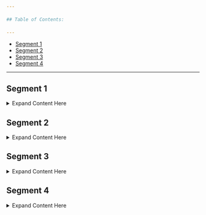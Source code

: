 ```yaml
---

## Table of Contents:

---
```

- [Segment 1](#Segment-1)
- [Segment 2](#Segment-2)
- [Segment 3](#Segment-3)
- [Segment 4](#Segment-4)

---


## Segment 1
<details>
<summary>Expand Content Here</summary>
https://public.tableau.com/app/profile/tommy.williams/viz/flight_delay_project/FeaturesvsAirlineDelays?publish=yes


### Presentation:
	• Selected topic: 
    The targeted goal of this analysis is to predict departure delays based on various features. This will provide insights on how likely your next flight would be delayed based on if certain conditions are being met, such as the weather or the time of your travel to name a few.

	• Reason why they selected their topic
    Just in the last few months, natural disasters never seem to leave the front pages: historic fires throughout the western US, 500 year floads in Germany and the northeast US, back-to-back category 4 hurricanes in the southern states.  It is no longer a question of avoiding the effects of climate change, rather learning  how to adapt to it.  With this in mind, we wish to study the impact of weather on flight delays when compared to other potential factors (airline congestion, aircraft age/mechanical issues, etc.) to better understand what potential economic and logistic downstream effects to anticipate as weather conditions worsen.  While climate change is not the same as weather, a finding of strong correlation between weather and flight delays may establish a metric that could be useful to future researchers.

	• Description of their source data
    This is a classification dataset with detailed airline, weather, airport and employment information.  24 raw data files are included for dataset customization, including adding cancellation, specific delay reasons, and/or arrival delays in order to create a multiclass problem. Note: Raw files for weather include only the top 90% of airports for passenger traffic, as all weather data was downloaded manually.

    Monthly data is included for 2019 and the first three months of 2020, with 2019 months comprising the train/test sets and 2020 months offering "new unseen" data. Small train/test is available to develop your model on ~500k rows before throwing computing power at the large, multi-million row train/test set.

    train-test-small: Jan 2019 ~500k rows
    train-test: Entire 2019 ~6.5million rows
    new-data: Jan - Mar 2020 (Consider dropping Mar 2020, as Covid-19 likely created irregularity with flight statistics) ~1.4million rows
    new-data-small: Jan 2020 ~500k rows


	• Questions they hope to answer with the data
    Use data to predict future flight delays.

### GitHub
	• Description of communication protocols
    Each team member had created a GitHub branch to push his or her work and the repo owner will merge them to the main branch at the end.  We are making use of Slack to communicate as well as zoom.
	• Descriptions / explanations required in project deliverables should be in readme
    Readme.md has been created with project details and will grow with the project until final project presentation.

### Project Workflow
    • Raw data files stored in Google Drive folder
    • Postgres db will connect data files according to data model using SQL and output flat csv to be used to create Pandas dataframes to train machine learning modules 
    • Google Collab Notebooks will store machine learning code


### Machine Learning Model:
	• Takes in data in from provisional database
	• Outputs label(s) for input data

### Database
	## Database
* What db technology will be used?
* AWS will be used to store and host the data for this project. A number of raw files will be added to the database in AWS and will be transformed using SQL language into several different tables to use for testing with the machine learning model.

#### Features to be used will include:
* Month
* Age of Departing Aircraft
* Departure Block(time of day)
* Carrier Name
* Max Temp
* Wind Speed
* Snowfall
* Precipitation
* Departing Airport
* Airport Flights
<br/>
<br/>
<br/>

#### ERD (entity relationship diagram)
* A comprehensive ERD diagram has been posted and will be used as the layout for our database setup.
![QuickDBD-Free Diagram (1)](https://user-images.githubusercontent.com/82389466/132112291-7938e9e0-7663-4fbd-a594-81c683f0b328.png)
</details>

## Segment 2
<details>
<summary>Expand Content Here</summary>
---

### Presentation
__Content__.

The Readme as well as the "Deliverable 1" section of the current document includes the following:
- Selected topic 
- Reason why they selected their topic 
- Description of their source of data 
- Questions they hope to answer with the data 
- Description of the data exploration phase of the project 
- Description of the analysis phase of the project

Slides Presentations are drafted in Google Slides (see link below)

### GitHub
The main branch includes: 
- All code necessary to perform exploratory analysis 
- Some code necessary to complete the machine learning portion of the project 

README.md README.md includes: 
- Description of the communication protocols 
- Outline of the project (this may include images, but should be easy to follow and digest)

_As per our in-class instruction, Git Hub commits are commensurate with our communication needs.  In addition to our Git Hub commits, we have worked directly in the Main branch on occassion as well as through Slack and Zoom as needed._ 


## Machine Learning Models 

### Random Forest Model 

#### 1. Explanation of model choice, including limitations and benefits:

- Goal: The targeted goal of this analysis is to create a machine learning algorithm that classifies whether a flight will be delayed or not, and then ranks the importance of several features by how greatly they impact the prediction model.
- Explanation: Random Forest Machine learning models sample a data set and build smaller and simpler decision trees, with each small tree being built from a random selection of the features specified. A combination of all these small trees, or weak learners, is combined to create a strong learner which has more robust decision making.
- Benefits: Random Forest models are good for data sets which may be prone to overfitting. This type of model can handle larger data sets without adversely impacting processing time and mitigates from inaccuracies due to outliers. 
- Limitations: The model may become too large and thus too slow for real-time uses such as loan predictions. It can also be un-intuitive as to how features are impacting the predictions of the model.  


#### 2. Description of preliminary feature engineering and preliminary feature selection, including their decision-making process:

Initially, the decision was made to only include the following 1 target and 10 features:

```   
Target:

Delay (over 15 minutes)

Features:

Month
Age of Departing Aircraft
Departure Block (time of day)
Carrier Name
Max Temp
Wind Speed
Snowfall
Precipitation
Departing Airport
Airport Flights

```
The previous 10 factors were chosen arbitrarily from the complete feature set as the group reached a consensus on what would most likely affect flight timeliness. During machine learning model testing this approach to features changed. The machine learning models were initially fed all features available in our data, a feature analysis was then conducted in order to rank feature importance and correlation. 

``` 
# Calculate feature importance in the Random Forest model.
importances = rf_model.feature_importances_
importances

# Sort the features by their importance.
sorted(zip(rf_model.feature_importances_, X.columns), reverse=True)

# Correlation Matrix & Extra Feature Selection
corr_matrix = encoded_df.corr()

corr_matrix.style.background_gradient(cmap='coolwarm')

target = 'DEP_DEL15'
threshold = 0.015
correlation_scores = corr_matrix[(corr_matrix[target] > threshold) | (corr_matrix[target] < -threshold)][target]

correlation_scores.sort_values(ascending=False)

``` 
![image](https://user-images.githubusercontent.com/67031885/133938753-cc783573-30a7-496f-b01c-8ee1c383e6a1.png)

![image](https://user-images.githubusercontent.com/67031885/133938769-06f699fe-8428-4d9b-9bd3-781f2d637f3d.png)

Future Plans: During our stage 3 refinement of the machine learning model we will utilize the information obtained in order to cull less impactful features and attempt to address overfitting.

#### 3. Description of preliminary data preprocessing

- Our machine learning code is being hosted in Google Collab and our database is being hosted in AWS.

- We connected to the database by installing a local version of Postgress in Google Collab and executed SQL commands using Postgress to retrieve the table data.

![image](https://user-images.githubusercontent.com/67031885/133938432-636577f4-0122-4c28-ac60-51e8ece8bd92.png)


- The data was then encoded and scaled using a standard scaler. 

![image](https://user-images.githubusercontent.com/67031885/133938576-51fb0d80-2c69-489b-aa79-1c6518841559.png)

![image](https://user-images.githubusercontent.com/67031885/133938593-b2a8761e-48ef-437f-9e7f-d55e6985500e.png)

#### 4.	Description of how data was split into training and testing sets

- For the Random Forest Model the following code was utilized to split into training and testing sets. 

``` 

# Define the features set.
X = encoded_df.copy()
X = X.drop("DEP_DEL15", axis=1)
X.head()

# Define the target set.
y = encoded_df["DEP_DEL15"].ravel()
y[:5]

# Splitting into Train and Test sets.
X_train, X_test, y_train, y_test = train_test_split(X, y, random_state=78)

``` 

### Logistic Regression Model 

#### 1. Explanation of model choice, including limitations and benefits:
- Goal: The targeted goal of this analysis is to create a machine learning algorithm that classifies whether a flight will be delayed or not, and then ranks the importance of several features by how greatly they impact the prediction model.
- Explanation: Logistic regression predicts binary outcomes, meaning that there are only two possible outcomes. In other words, a logistic regression model analyzes the available data, and when presented with a new sample, mathematically determines its probability of belonging to a class.
- Benefits: Logistic Regression is one of the simplest machine learning algorithms and is easy to implement yet provides great training efficiency in some cases. Also due to these reasons, training a model with this algorithm doesn't require high computation power.
- Limitations: Logistic Regression is a statistical analysis model that attempts to predict precise probabilistic outcomes based on independent features. On high dimensional datasets, this may lead to the model being over-fit on the training set, which means overstating the accuracy of predictions on the training set and thus the model may not be able to predict accurate results on the test set.

#### 2. Description of preliminary feature engineering and preliminary feature selection, including their decision-making process:

Initially, the decision was made to only include the following 1 target and 10 features:

```   
Target:

Delay (over 15 minutes)

Features:

Month
Age of Departing Aircraft
Departure Block (time of day)
Carrier Name
Max Temp
Wind Speed
Snowfall
Precipitation
Departing Airport
Airport Flights

```
The previous 10 factors were chosen arbitrarily from the complete feature set as the group reached a consensus on what would most likely affect flight timeliness. During machine learning model testing this approach to features changed. The machine learning models were initially fed all features available in our data, a feature analysis was then conducted in order to rank feature importance and correlation. 

![random_forest_feature_rank](https://github.com/tmmytwllms/final_project/blob/main/Images/random_forest_feature_rank.png)

![random_forest_acc_scores](https://github.com/tmmytwllms/final_project/blob/main/Images/random_forest_acc_scores.png)

After running the random forest feature rank, editting the DataFrame to include the top 8 features, and rerunning the data on the trained model, the classification report still shows an overfitting issue. 

**Correlation Matrix**

![correlation_matrix](https://github.com/tmmytwllms/final_project/blob/main/Images/correlation_matrix.png)

Future Plans: During our stage 3 refinement of the machine learning model we will utilize the information obtained in order to cull less impactful features and attempt to address overfitting and attempt to perform a **cross validation** test method on the data.

#### 3. Description of preliminary data preprocessing
Same method and steps as other models.

#### 4.	Description of how data was split into training and testing sets
Same method and steps as other models.

### SUPPORT VECTOR MACHINE (SVM)

#### 1. Explanation of model choice, including limitations and benefits:

- Goal: The targeted goal of this analysis is to create a machine learning algorithm that classifies whether a flight will be delayed or not, and then ranks the importance of several features by how greatly they impact the prediction model.
- Explanation: A Support Vector Machine model is similar to a logistic regression model in that is also a binary classifier, it splits the sample in to two categories; in our data set the two categories being Delayed or Not Delayed. 
- Benefits: While SVM seeks to split our dataset into two categories, it does not do so as rigorously as a linear regression model. SMV allows for "soft" margins and has logic implemented which accounts for outliers and may make exceptions for them. This means some data points past the "cut off" line/point may still be sorted into the opposite classification.
- Limitations: The training/fitting time for large data sets is a large barrier, even with scaled data the processing time for large data sets can be lengthy and resource intensive.  

#### 2. Description of preliminary feature engineering and preliminary feature selection, including their decision-making process:

Initially, the decision was made to only include the following 1 target and 10 features:

```   
Target:

Delay (over 15 minutes)

Features:

Month
Age of Departing Aircraft
Departure Block (time of day)
Carrier Name
Max Temp
Wind Speed
Snowfall
Precipitation
Departing Airport
Airport Flights

```
The previous 10 factors were chosen arbitrarily from the complete feature set as the group reached a consensus on what would most likely affect flight timeliness. During machine learning model testing this approach to features changed. The machine learning models were initially fed all features available in our data, a feature analysis was then conducted in order to rank feature importance and correlation. 

``` 
# Sort the features by their importance.
sorted(zip(rf_model.feature_importances_, X.columns), reverse=True)

# Correlation Matrix & Extra Feature Selection
corr_matrix = encoded_df.corr()

corr_matrix.style.background_gradient(cmap='coolwarm')

target = 'DEP_DEL15'
threshold = 0.015
correlation_scores = corr_matrix[(corr_matrix[target] > threshold) | (corr_matrix[target] < -threshold)][target]

correlation_scores.sort_values(ascending=False)

``` 
![image](https://user-images.githubusercontent.com/67031885/133938753-cc783573-30a7-496f-b01c-8ee1c383e6a1.png)

![image](https://user-images.githubusercontent.com/67031885/133938769-06f699fe-8428-4d9b-9bd3-781f2d637f3d.png)


#### 3. Description of preliminary data preprocessing

- Our machine learning code is being hosted in Google Collab and our database is being hosted in AWS.

- We connected to a hosted AWS database using python code in our Collab notebooks and executed SQL commands using a local Postgress to retrieve the table data.

![image](https://user-images.githubusercontent.com/67031885/133938432-636577f4-0122-4c28-ac60-51e8ece8bd92.png)


- The data was then encoded and scaled using a standard scaler. 

![image](https://user-images.githubusercontent.com/67031885/133938576-51fb0d80-2c69-489b-aa79-1c6518841559.png)

![image](https://user-images.githubusercontent.com/67031885/133938593-b2a8761e-48ef-437f-9e7f-d55e6985500e.png)

#### 4.	Description of how data was split into training and testing sets

- For the SVM model the following code was utilized to split into training and testing sets. 

``` 

# Segmenting the features from the target
y = encoded_df["DEP_DEL15"]
X = encoded_df.drop(columns='DEP_DEL15', axis=1).values

# Utilizing train_test_split function to create training and testing subsets
X_train, X_test, y_train, y_test = train_test_split(X, 
                                                    y, 
                                                    random_state=1, 
                                                    stratify=y)
X_train.shape

```

### Important Note: 
- Unfortunately during testing this model had to be dropped and will not be utilizied further in this project. The model was unable to "fit" the dataset, and attempts to scale the data, both in Google Collabs and locally proved uncessful. 


### Database
Team members present a fully integrated database.
- Raw data tables and aggregated data tables have been imported into the database using pgAdmin from the Kaggle dataset.
- Data is stored using pgAdmin and hosted via AWS. Several notebooks and scripts have also connected to the database in order to perform data cleansing, data transformation, and read/write operations. 
- The database contains multiple tables, including a training and testing set for use with the machine learning models. We are using PostgreSQL.
- The data that is being used for this project is divided in such a way that no additional tables needed to be built via a series of joins.
- We connect to our database using a direct connection using a Google Colab notebook.
- ERD has been provided for the raw data tables.

### Data Munging
- The original dataset representing over 6 million records proved too large to easily submit to machine learning models; therefore, we deployed an R script to sample the data size down to 1/10 of its original size.
- Further data exploration revealed errors in the orginal dataset that compromised the integrity and possible findings of the machine learning models.  The month of August was accidentally saved as September. (see screen capture below)
![image](https://github.com/tmmytwllms/final_project/blob/main/Images/discover_dups2.jpg)

This resulted in the absence of September as well as the doubling of the month of August. (see SQL query below)
![image](https://github.com/tmmytwllms/final_project/blob/main/Images/discover_dups1.jpg)

We were able to remove the duplications from a pandas notebook, 
![dedup1](https://github.com/tmmytwllms/final_project/blob/main/Images/dedup1.jpg)

re-sample the universe
![dedup2](https://github.com/tmmytwllms/final_project/blob/main/Images/dedup2.jpg)

chart the new distribution of the resampled dataset and export the dataframe as a csv and upload to the database:
![dedup3](https://github.com/tmmytwllms/final_project/blob/main/Images/dedup3.jpg)

### Dashboard
A blueprint for the dashboard is created and includes all of the following:
- Storyboard on Google Slide(s):
https://docs.google.com/presentation/d/18d2kpjwzPQlTeO8HySODeFJqht5v4XSi9c_GcyEFgKY/edit?usp=sharing

- We will be using a Tableau Public dashboard to present our story as well as provide opportunities to select filters and generate dynamic charts.

- Interactive elements include Average Monthly Flights, Flight delays by weekday and departure block, delays by flight distance, concurrent flights, and airports.
	
</details>
	
## Segment 3
<details>

<summary>Expand Content Here</summary>

### __Presentation__ 

<details>
	
<summary>Topic</summary>
	
The targeted goal of this analysis is to identify the features most associated with on-time departures. This will provide insights on how likely your next flight would be delayed based on if certain conditions are being met, such as the weather or the time of your travel to name a few. 
</details>

<details>
	
<summary>Rationale</summary>
	
According to Airlines for America (A4A)in 2019, "the average cost of aircraft block (taxi plus airborne) time for U.S. passenger airlines was $74.24 per minute...Delayed aircraft are estimated to have cost the airlines several billion dollars in additional expense. Delays also drive the need for extra gates and ground personnel and impose costs on airline customers (including shippers) in the form of lost productivity, wages and goodwill." <sup id="a1">[1](#f1)</sup>  In addition to the considerable losses associated with delays, there are psychological costs as well. A 2007, University of Michigan’s American Customer Satisfaction Index score for U.S. airlines registered only 63% satisfaction.<sup id="a2">[2](#f2)</sup> Since the return to high volume air travel after months of pandemic-induced closed borders and the grounding of most flights, we have seen a disturbing rise in "passenger unruliness".  According to a recent CNN report, the FAA has issued more than $1 million in fines to such passengers already in 2021. <sup id="a3">[3](#f3)</sup>  while most of the media attention has been focused on the refusal to wear masks during flights, data from the IATA from 2012-2015 demonstrate the rise of passenger disruption well before the onset of the pandemic.<sup id="a4">[4](#f4)</sup>  Many reasons contribute to this rise: fuller cabins, shrinking leg space, increased security checks, additional fees for cary-on bags, etc.  Such issues are endemic to the industry and effect all carriers to varying degrees.  However, flight delays, as already mentioned, add to an already challenging travel sector.
</details>

<details>
	
<summary>Description data source</summary>
	
This is a classification dataset with detailed airline, weather, airport and employment information collected from the Bureau of Transportation statistics, National Center for Environment Information (NOAA).  Flight delay data has been curated by Jen Wadkins and stored on kaggle.com (https://www.kaggle.com/threnjen/2019-airline-delays-and-cancellations) and includes 24 raw data files, 1 train_test_small (Jan 2019), 1 train_test 2019, new_data 2020 and new_data_small (2020).  We are using 1 large train_test consisting of 6.5 million records as our universe.
</details>

<details>
	
<summary>Question</summary>
	
"What are the key features most correlated to on-time departures?"
</details>

<details>
<summary>EDA</summary>
	
* Our initial dataset (train_test.csv) is a very clean and high quality file, consisting of 6,538,721 rows with no null values.  Tableau was used in combination with the dataset to perform exploratory data analysis on the dataset. Key features were plotted against the number of departure delays for the year of 2020. These features were plotted to provide a high level overview of the data to assess which features were associated with the largest number of delays.        Key features that were originally targeted for machine learning were: plane age in years, concurrent flights by plane, average wind speed in miles per hour, average max temperature in fahrenheit, plane segment number, airline flights per month, airport flights per month, departure block by time of day, average precipitation in inches, and average snowfall in inches. 

* _Database EDA:_ pgAdmin postgres was also used for exploratory data analyis. Tables were created to compare aggregate measures of the previously mentioned target features in the EDA section. 

![EDA](https://github.com/tmmytwllms/final_project/blob/main/Images/EDA.jpg)

Data munging will be described below and consists of removing duplications for August records.
</details>

<details>
<summary>Description of the analysis phase of the project</summary>
	
* Used SQL queries, Tableau and pandas notebooks to execute initial analysis, using cross tables and matplotlib charts to visualize the data.
* We used R to initially generate a sample size that our tools could properly analyze.
* It is here that we discovered that the month of September was missing and that August data was duplicated. We used python to remove duplicate records and resample the dataset to train/test in our machine learning models. 
</details>

<details>
<summary>Technologies, languages, tools, and algorithms used throughout the project</summary>
	
* Technologies: Postgres SQL (pgAdmin), AWS, Google (Collab, Slides, Drive), Tableau (Tableau Public), Pandas Notebook
* Languages: Python, R, SQL
* Libraries: matplotlib, os, pathlib, numpy, seaborn, sklearn, collections, imblearn
</details>

<details>

<summary>GitHub</summary>

Our communication system is comprised of using GitHub, Slack, and Zoom to coordinate, contribute and commit our respective work.  Each team member has made significant and frequent commits far exceeding the minimal requirements for this deliverable to their individual branches as well as to the main branch directly.  We have also contributed to external platforms like Google (e.g., Drive, Collab, & Slides), Tableau Public, AWS.
</details>
	
### __Machine Learning Model__

<details>
	
<summary> Data Preprocessing </summary>

	
### Initial Preprocessing 

The data preprocessing process began by uploading all of the raw data tables to an AWS RDS database. A connection to the server was established using PgAdmin/Postgress and the group utilized this tool to create, delete, and manipulate the data tables. Please refer to the "Description data source" section for a complete description of the dataset. 

As stated previously, the initial dataset (train_test.csv) is a very clean and high quality file, consisting of 6,538,721 rows with no null values. However, there were still some issues which had to be addressed in order to create a working table:
1.  The flight data for August was duplicated and entered twice, once as data for the Month of August and once again for the month of September. As the raw data for the individual months was available, the August duplicates were removed and the correct September data was added to the working table.
2. It was determined during preliminary machine learning testing that the data set was too large for certain models to run effectively with the resources provided by google collab. As such the decision was made to slim down the working table data by random sampling the initial data set utilizing the following [R Script](https://github.com/tmmytwllms/final_project/blob/daniela_gonzalez/sample_train_test.R). From this random sampling the working table "sample_train_test" was created. 

The results of the initial data preprocessing culminated in a working table with following structure and content: 

| MONTH | DAY_OF_WEEK | DEP_DEL15 | DISTANCE_GROUP | DEP_BLOCK | SEGMENT_NUMBER | CONCURRENT_FLIGHTS | NUMBER_OF_SEATS | CARRIER_NAME           | AIRPORT_FLIGHTS_MONTH | AIRLINE_FLIGHTS_MONTH | AIRLINE_AIRPORT_FLIGHTS_MONTH | AVG_MONTHLY_PASS_AIRPORT | AVG_MONTHLY_PASS_AIRLINE | FLT_ATTENDANTS_PER_PASS | GROUND_SERV_PER_PASS | PLANE_AGE | DEPARTING_AIRPORT        | LATITUDE | LONGITUDE | PREVIOUS_AIRPORT                     | PRCP | SNOW | SNWD | TMAX | AWND |
|-------|-------------|-----------|----------------|-----------|----------------|--------------------|-----------------|------------------------|-----------------------|-----------------------|-------------------------------|--------------------------|--------------------------|-------------------------|----------------------|-----------|--------------------------|----------|-----------|--------------------------------------|------|------|------|------|------|
| 11    | 1           | FALSE     | 4              | AFTERNOON | 3              | 18                 | 70              | SkyWest Airlines Inc.  | 2176                  | 66502                 | 228                           | 197188                   | 3472966                  | 3.4E-05                 | 9.9E-05              | 1         | Charleston International | 32.899   | -80.039   | Logan International                  | 0    | 0    | 0    | 71   | 3.36 |
| 1     | 4           | FALSE     | 5              | EVENING   | 4              | 24                 | 230             | Frontier Airlines Inc. | 2327                  | 9496                  | 122                           | 279230                   | 1857122                  | 0.00012                 | 7E-06                | 2         | General Mitchell Field   | 42.95    | -87.897   | San Diego International Lindbergh Fl | 0    | 0    | 0    | 27   | 6.04 |


	
### Machine Learning Model Preprocessing 

With the initial data preprocessing complete and a working table formulated, there were still some additional data preprocessing steps to be done in Python/Google Collab before the machine learning models could be effectively executed. 

1. An efficient way to connect the Collab notebooks with the AWS database had to be implemented. This was addressed by installing a local version of Postgres in the Collab notebook and connecting to the database directly; after successfully  connecting to the database, the working table was then imported into a pandas dataframe. 

``` Python
# Installing Postgress
!apt install postgresql postgresql-contrib &>log
!service postgresql start
!sudo -u postgres psql -c "CREATE USER root WITH SUPERUSER"

# setting connection to DB
%load_ext sql
%config SqlMagic.feedback=False 
%config SqlMagic.autopandas=True
%sql postgresql+psycopg2://USERNAME:PASSWORDc@DBNAME.DBURL:5432/flight-delay-tables

df = %sql SELECT * FROM public.sample_train_test
``` 

2. As some of the columns in the working table contained items like airport names and other non-numerical values, these columns had to be encoded. In order for the results of the model to be more cohesive the team decided to custom encode the following variables: `DEP_BLOCK`, `CARRIER_NAME`, `DEPARTING_AIRPORT` and our target feature `DEP_DEL15`. Below is a sample of some of the custom encoding code:

```Python

# Encoding "departure_block" feature
dep_block = {"EARLY_MORNING": 0,
             "MORNING": 1,
             "AFTERNOON": 2,
             "MIDDAY": 3,
             "EVENING": 4,
             "LATE_NIGHT": 5}

encoded_df = df.copy()
encoded_df['DEP_BLOCK'] = encoded_df['DEP_BLOCK'].apply(lambda x: dep_block[x])

# Encoding "CARRIER_NAME" feature
carrier_name = {"SkyWest Airlines Inc.": 1,
                "Frontier Airlines Inc.": 2,
                "American Eagle Airlines Inc.": 3,
                "Delta Air Lines Inc.": 4,
                "Alaska Airlines Inc.": 5,
                "Southwest Airlines Co.": 6,
                "American Airlines Inc.": 7,
                "Hawaiian Airlines Inc.": 8,
                "JetBlue Airways": 9,
                "Endeavor Air Inc.": 10,
                "United Air Lines Inc.": 11,
                "Spirit Air Lines": 12,
                "Allegiant Air": 13,
                "Midwest Airline, Inc.": 14,
                "Comair Inc.": 15,
                "Mesa Airlines Inc.": 16,
                "Atlantic Southeast Airlines": 17}

encoded_df['CARRIER_NAME'] = encoded_df['CARRIER_NAME'].apply(lambda x: carrier_name[x])
```

3. As testing progressed it was determined that in order to better utilize the available resources within the Collab Notebook and to achieve better model fitting performance, the data in the encoded dataframe had to be scaled. The scaling was achieved utilizing scikit-learn's standard scaler. Below is a sample of some of the standard scaling code:

```Python
	
# Creating StandardScaler instance
scaler = StandardScaler()

# Fitting Standard Scaller
X_scaler = scaler.fit(X_train)

# Scaling data
X_train_scaled = X_scaler.transform(X_train)
X_test_scaled = X_scaler.transform(X_test)
```

</details>	

<details>
	
<summary>  Feature engineering and feature selection </summary>

<br></br>	
In the first iteration of feature engineering and selection, the data set was analyzed and 10 features were chosen arbitrarily as being most impactful. This approach was then refined in later stages of the project as it was determined that choosing features prior to model testing could lead to inherent bias and a less accurate models. As such all 26 features originally present in the data set were considered in the feature engineering and selection process. 
	
The sample_train_test table contains 26 features so we performed a feature selection process to reduce the number of input variables for the predictive model. We used a combination of a tree-based estimator (i.e. random forests) and the correlation matrix to get an insight of the most influential features on the targeted variable ("DEP_DEL15" = Departure delays over 15 minutes). Below are the features selected based on the feature selection results:

```
'DEP_BLOCK' - Departure block
'SEGMENT_NUMBER' - The segment that this tail number is on for the day
'CONCURRENT_FLIGHTS' - Concurrent flights leaving from the airport in the same departure block
'AIRLINE_AIRPORT_FLIGHTS_MONTH' - Avg Flights per month for Airline AND Airport
'AIRPORT_FLIGHTS_MONTH' - Avg Airport Flights per Month
'PRCP' - Inches of precipitation for day
'TMAX' - Max temperature for day
'AWND' - Max wind speed for day
'SNOW' - Inches of snowfall for day
```
> - Random forest feature selection output: Click [here](https://github.com/tmmytwllms/final_project/blob/main/Images/random_forest_feature_rank.png)
> - Correlation matrix output: Click [here](https://github.com/tmmytwllms/final_project/blob/main/Images/correlation_matrix.png)

</details>

<details>
	
<summary>  Training and Testing Sets </summary>

For all models the data was split into training and testing sets in a standard fashion as outlined by the relevant course modules. 
* The feature sets were defined by defining an x variable, copying the encoded dataframe, and then dropping the target feature from the dataframe. 
* Then the target set was defined as a y variable containing our targeted feature.
* Finally, the data was split into 2 sets - a Training set and a Testing set. See the code block below for a code example:
```Python
	
# Define the features set.
X = encoded_df.copy()
X = X.drop("DEP_DEL15", axis=1)
X.head()

# Define the target set.
y = encoded_df["DEP_DEL15"].ravel()
y[:5]

# Splitting into Train and Test sets.
X_train, X_test, y_train, y_test = train_test_split(X, y, random_state=78)

``` 
	
</details>

<details>
<summary>  Model Choices & Changes </summary>

Initially it was decided that a Logistic Regression and a SVM model were to be utilized  as our machine learning models. We experienced two major hurdles associated with our model choices:
1. For the Logistic Regression model -  Our results appeared to show that our model was overfitted and thus our model was not accurate in predicting delays. 
2. For the SVM Model - The resource limitations within Google Collab forced the group to drop this model choice as a viable one. After consulting with the instructional staff, scaling the data, and adjusting the kernel Collab used, the model would not fit the data even after 6+ hour runtimes. 
	
Taking into account the two limitation mentioned above, the choice was made to utilize a K-nearest Neighbor Model and Ensemble Random Forest Model in an attempt to have more than one functional model and address the overfitting issue. Unfortunately, these models also experienced overfitting and the corresponding results pointed at our models being more suitable for predicting on-time arrivals rather delays. 
	
Below is a more in depth look at the models utilized, their limitations, and their benefits. 

#### 1. Goal of the models: 
- The targeted goal of this analysis is to create a machine learning algorithm that classifies whether a flight will be delayed or not, and then ranks the importance of several features by how greatly they impact the prediction model.

#### 2. Logistic Regression: 
- Explanation: Logistic regression predicts binary outcomes, meaning that there are only two possible outcomes. In other words, a logistic regression model analyzes the available data, and when presented with a new sample, mathematically determines its probability of belonging to a class.
- Benefits: Logistic Regression is one of the simplest machine learning algorithms and is easy to implement yet provides great training efficiency in some cases. Also due to these reasons, training a model with this algorithm doesn't require high computation power.
- Limitations: Logistic Regression is a statistical analysis model that attempts to predict precise probabilistic outcomes based on independent features. On high dimensional datasets, this may lead to the model being over-fit on the training set, which means overstating the accuracy of predictions on the training set and thus the model may not be able to predict accurate results on the test set.

#### 3. Random Forest Model:
- Explanation: Random Forest Machine learning models sample a data set and build smaller and simpler decision trees, with each small tree being built from a random selection of the features specified. A combination of all these small trees, or weak learners, is combined to create a strong learner which has more robust decision making.
- Benefits: Random Forest models are good for data sets which may be prone to overfitting. This type of model can handle larger data sets without adversely impacting processing time and mitigates from inaccuracies due to outliers.
- Limitations: The model may become too large and thus too slow for real-time uses such as loan predictions. It can also be un-intuitive as to how features are impacting the predictions of the model.

#### 4. K-nearest Neighbor Model:
- Explanation: The KNN is a supervised machine learning algorithm which assumes that similar things exist in close approximity so it captures the idea of similarity by calculating the distance between points on a graph. 
- Benefits: The algorithm is simple and easy to implement and there's no need to build a model, tune several parameters, or make additional assumptions. It is also versatile in that it can be used for classification and regression data.
- Limitations: The algorithm gets significantly slower as the number of examples and/or predictors/independent variables increase.  The model is not practical where predictions need to be made rapidly. 
	
#### 5. Support Vector Machine:
- Explanation: A Support Vector Machine model is similar to a logistic regression model in that is also a binary classifier, it splits the sample in to two categories; in our data set the two categories being Delayed or Not Delayed.
- Benefits: While SVM seeks to split our dataset into two categories, it does not do so as rigorously as a linear regression model. SMV allows for "soft" margins and has logic implemented which accounts for outliers and may make exceptions for them. This means some data points past the "cut off" line/point may still be sorted into the opposite classification.
- Limitations: The training/fitting time for large data sets is a large barrier, even with scaled data the processing time for large data sets can be lengthy and resource intensive.
	
#### 6. Neural Network
- Explanation: Neural networks are set of algorithms that are modeled after the human brain. It contains layers of neuron layers, which perform individual computations. These computations are connected and weighted against one another until the neurons reach the final layer and returns a numerical result or an encoded categorical result. 
- Benefits: Neural networks are effective at detecting complex, nonlinear relationships and have greater tolerance for messy data and can learn to ignore noisy characteristics in data.
- Limitations: The layers of neurons were too complex to dissect and understand.
</details>

<details>	
<summary> Training the Models </summary>
In general, we utilized a similar approach for all of the models we tested and attempted to establish a standardized and repeatable process:

1. The Data is imported and preprocessed 
2. A feature selection process occurs 
3. The dataset is split into a Training and Test set
4. The Data is scaled
5. The model is initiated and the data is Fit
6. The model is trained
7. Data Validation occurs and accuracy scores, confusion matrixes, correlation reports, etc are formulated. 
	
Below is an example of how the model is fit starting with step 3 on the list above:
	
```Python
	
# Separate the features from the target
X = encoded_df.drop(columns='DEP_DEL15')
y = encoded_df['DEP_DEL15']
	
# Split data into training and testing
X_train, X_test, y_train, y_test = train_test_split(X, 
                                                    y, 
                                                    random_state=1, 
                                                    stratify=y)
X_train.shape

# Creating StandardScaler instance
scaler = StandardScaler()

# Fitting Standard Scaller
X_scaler = scaler.fit(X_train)

# Scaling data
X_train = X_scaler.transform(X_train)
X_test = X_scaler.transform(X_test)
	
# Instantiate KNN model classifier
classifier = KNeighborsClassifier(n_neighbors=5)

# Fitting the data
classifier.fit(X_train, y_train)

#Predictions
	
predictions = classifier.predict(X_test)

results_df = pd.DataFrame({'Prediction': predictions,
                           'Actual': y_test}).reset_index(drop=True)
results_df.head(20)
	
# Validation
	
# Generating a Confusion Matrix 
cm = confusion_matrix(y_test, predictions)

cm_df = pd.DataFrame(cm, index=['Actual 0', 'Actual 1'], columns=['Predicted 0', 'Predicted 1'])

# Calculating the accuracy score
acc_score = accuracy_score(y_test, predictions)
</details>	

corr_matrix = encoded_df.corr()

corr_matrix.style.background_gradient(cmap='coolwarm')

target = 'DEP_DEL15'
threshold = 0.015
correlation_scores = corr_matrix[(corr_matrix[target] > threshold) | (corr_matrix[target] < -threshold)][target]

correlation_scores.sort_values(ascending=False)

```

</details>

<details>
<summary> Classification Report Summary </summary>

We have trained and tested the data with the following models and all of which resulted in overfitted results:
- Logistic Regression Model
	- Accuracy score: 81%
- K-nearest Neighbor Model
	- Accuracy score: 79%
- Ensemble Random Forest Model
	- Accuracy score: 81%

> - Logistic regression classification report: Click [here](https://github.com/tmmytwllms/final_project/blob/main/Images/random_forest_acc_scores.png)
> - KNN classification report: Click [here](https://github.com/tmmytwllms/final_project/blob/main/Images/knn_class_report.png)
> - Ensemble Random Forest Model classification report: Click [here](https://user-images.githubusercontent.com/67031885/134825521-7e1e6738-7a33-4153-8037-1b873fadd712.PNG)

- Neural Network 
</details>

### __Database__

<details>
	
<summary>Database</summary>

- A fully integrated database has been created using AWS RDS and pgAdmin. 
- Multiple schemas were created to store raw data files imported from csv.
- sql scripts were used to join, aggregate, transform and export data.
- Several Google Colab, Jupyter notebooks, and other scripts connect to the database to perform data cleansing, transformation, and read/write operations. 
- An ERD has been provided for the raw data tables to provide a visual of the database architecture and metadata details.
</details>

<details>
<summary>Slides Presentation</summary>
Slides Presentation are drafted in Google Slides 
https://docs.google.com/presentation/d/18d2kpjwzPQlTeO8HySODeFJqht5v4XSi9c_GcyEFgKY/edit?usp=sharing
</details>

<details>
<summary>Tableau Public</summary>
https://public.tableau.com/app/profile/tommy.williams/viz/flight_delay_project/FeaturesvsAirlineDelays?publish=yes
</details>

## Footnotes
<b id="f1">1</b>: See https://www.airlines.org/dataset/u-s-passenger-carrier-delay-costs/.

<b id="f2">2</b>: See https://economics.ecu.edu/wp-content/pv-uploads/sites/165/2019/07/ecu0707.pdf.

<b id="f3">3</b>: See https://www.cnn.com/travel/article/flight-attendants-unruly-passengers-covid/index.html.

<b id="f4">4</b>: Ibid.
</details>


## Segment 4
<details>	
<summary>Expand Content Here</summary>

### __Presentation__ 

<details>
	
<summary>Topic</summary>
	
The targeted goal of this analysis is to identify the features most associated with on-time departures. This will provide insights on how likely your next flight would be delayed based on if certain conditions are being met, such as the weather or the time of your travel to name a few. 
</details>

<details>
	
<summary>Rationale</summary>
	
According to Airlines for America (A4A)in 2019, "the average cost of aircraft block (taxi plus airborne) time for U.S. passenger airlines was $74.24 per minute...Delayed aircraft are estimated to have cost the airlines several billion dollars in additional expense. Delays also drive the need for extra gates and ground personnel and impose costs on airline customers (including shippers) in the form of lost productivity, wages and goodwill." <sup id="a1">[1](#f1)</sup>  In addition to the considerable losses associated with delays, there are psychological costs as well. A 2007, University of Michigan’s American Customer Satisfaction Index score for U.S. airlines registered only 63% satisfaction.<sup id="a2">[2](#f2)</sup> Since the return to high volume air travel after months of pandemic-induced closed borders and the grounding of most flights, we have seen a disturbing rise in "passenger unruliness".  According to a recent CNN report, the FAA has issued more than $1 million in fines to such passengers already in 2021. <sup id="a3">[3](#f3)</sup>  while most of the media attention has been focused on the refusal to wear masks during flights, data from the IATA from 2012-2015 demonstrate the rise of passenger disruption well before the onset of the pandemic.<sup id="a4">[4](#f4)</sup>  Many reasons contribute to this rise: fuller cabins, shrinking leg space, increased security checks, additional fees for cary-on bags, etc.  Such issues are endemic to the industry and effect all carriers to varying degrees.  However, flight delays, as already mentioned, add to an already challenging travel sector.
</details>

<details>
	
<summary>Description data source</summary>
	
This is a classification dataset with detailed airline, weather, airport and employment information collected from the Bureau of Transportation statistics, National Center for Environment Information (NOAA).  Flight delay data has been curated by Jen Wadkins and stored on kaggle.com (https://www.kaggle.com/threnjen/2019-airline-delays-and-cancellations) and includes 24 raw data files, 1 train_test_small (Jan 2019), 1 train_test 2019, new_data 2020 and new_data_small (2020).  We are using 1 large train_test consisting of 6.5 million records as our universe.
</details>

<details>
	
<summary>Question</summary>
	
"What are the key features most correlated to on-time departures?"
</details>

<details>
<summary>EDA</summary>
	
* Our initial dataset (train_test.csv) is a very clean and high quality file, consisting of 6,538,721 rows with no null values.  Tableau was used in combination with the dataset to perform exploratory data analysis on the dataset. Key features were plotted against the number of departure delays for the year of 2020. These features were plotted to provide a high level overview of the data to assess which features were associated with the largest number of delays.        Key features that were originally targeted for machine learning were: plane age in years, concurrent flights by plane, average wind speed in miles per hour, average max temperature in fahrenheit, plane segment number, airline flights per month, airport flights per month, departure block by time of day, average precipitation in inches, and average snowfall in inches. 

* _Database EDA:_ pgAdmin postgres was also used for exploratory data analyis. Tables were created to compare aggregate measures of the previously mentioned target features in the EDA section. 

![EDA](https://github.com/tmmytwllms/final_project/blob/main/Images/EDA.jpg)

Data munging will be described below and consists of removing duplications for August records.
</details>

<details>
<summary>Description of the analysis phase of the project</summary>
	
* Used SQL queries, Tableau and pandas notebooks to execute initial analysis, using cross tables and matplotlib charts to visualize the data.
* We used R to initially generate a sample size that our tools could properly analyze.
* It is here that we discovered that the month of September was missing and that August data was duplicated. We used python to remove duplicate records and resample the dataset to train/test in our machine learning models. 
</details>

<details>
<summary>Technologies, languages, tools, and algorithms used throughout the project</summary>
	
* Technologies: Postgres SQL (pgAdmin), AWS, Google (Collab, Slides, Drive), Tableau (Tableau Public), Pandas Notebook
* Languages: Python, R, SQL
* Libraries: matplotlib, os, pathlib, numpy, seaborn, sklearn, collections, imblearn
</details>

<details>

<summary>GitHub</summary>

Our communication system is comprised of using GitHub, Slack, and Zoom to coordinate, contribute and commit our respective work.  Each team member has made significant and frequent commits far exceeding the minimal requirements for this deliverable to their individual branches as well as to the main branch directly.  We have also contributed to external platforms like Google (e.g., Drive, Collab, & Slides), Tableau Public, AWS.
</details>
	
### __Machine Learning Model__

<details>
	
<summary> Data Preprocessing </summary>

	
### Initial Preprocessing 

The data preprocessing process began by uploading all of the raw data tables to an AWS RDS database. A connection to the server was established using PgAdmin/Postgress and the group utilized this tool to create, delete, and manipulate the data tables. Please refer to the "Description data source" section for a complete description of the dataset. 

As stated previously, the initial dataset (train_test.csv) is a very clean and high quality file, consisting of 6,538,721 rows with no null values. However, there were still some issues which had to be addressed in order to create a working table:
1.  The flight data for August was duplicated and entered twice, once as data for the Month of August and once again for the month of September. As the raw data for the individual months was available, the August duplicates were removed and the correct September data was added to the working table.
2. It was determined during preliminary machine learning testing that the data set was too large for certain models to run effectively with the resources provided by google collab. As such the decision was made to slim down the working table data by random sampling the initial data set utilizing the following [R Script](https://github.com/tmmytwllms/final_project/blob/daniela_gonzalez/sample_train_test.R). From this random sampling the working table "sample_train_test" was created. 

The results of the initial data preprocessing culminated in a working table with following structure and content: 

| MONTH | DAY_OF_WEEK | DEP_DEL15 | DISTANCE_GROUP | DEP_BLOCK | SEGMENT_NUMBER | CONCURRENT_FLIGHTS | NUMBER_OF_SEATS | CARRIER_NAME           | AIRPORT_FLIGHTS_MONTH | AIRLINE_FLIGHTS_MONTH | AIRLINE_AIRPORT_FLIGHTS_MONTH | AVG_MONTHLY_PASS_AIRPORT | AVG_MONTHLY_PASS_AIRLINE | FLT_ATTENDANTS_PER_PASS | GROUND_SERV_PER_PASS | PLANE_AGE | DEPARTING_AIRPORT        | LATITUDE | LONGITUDE | PREVIOUS_AIRPORT                     | PRCP | SNOW | SNWD | TMAX | AWND |
|-------|-------------|-----------|----------------|-----------|----------------|--------------------|-----------------|------------------------|-----------------------|-----------------------|-------------------------------|--------------------------|--------------------------|-------------------------|----------------------|-----------|--------------------------|----------|-----------|--------------------------------------|------|------|------|------|------|
| 11    | 1           | FALSE     | 4              | AFTERNOON | 3              | 18                 | 70              | SkyWest Airlines Inc.  | 2176                  | 66502                 | 228                           | 197188                   | 3472966                  | 3.4E-05                 | 9.9E-05              | 1         | Charleston International | 32.899   | -80.039   | Logan International                  | 0    | 0    | 0    | 71   | 3.36 |
| 1     | 4           | FALSE     | 5              | EVENING   | 4              | 24                 | 230             | Frontier Airlines Inc. | 2327                  | 9496                  | 122                           | 279230                   | 1857122                  | 0.00012                 | 7E-06                | 2         | General Mitchell Field   | 42.95    | -87.897   | San Diego International Lindbergh Fl | 0    | 0    | 0    | 27   | 6.04 |


	
### Machine Learning Model Preprocessing 

With the initial data preprocessing complete and a working table formulated, there were still some additional data preprocessing steps to be done in Python/Google Collab before the machine learning models could be effectively executed. 

1. An efficient way to connect the Collab notebooks with the AWS database had to be implemented. This was addressed by installing a local version of Postgres in the Collab notebook and connecting to the database directly; after successfully  connecting to the database, the working table was then imported into a pandas dataframe. 

``` Python
# Installing Postgress
!apt install postgresql postgresql-contrib &>log
!service postgresql start
!sudo -u postgres psql -c "CREATE USER root WITH SUPERUSER"

# setting connection to DB
%load_ext sql
%config SqlMagic.feedback=False 
%config SqlMagic.autopandas=True
%sql postgresql+psycopg2://USERNAME:PASSWORDc@DBNAME.DBURL:5432/flight-delay-tables

df = %sql SELECT * FROM public.sample_train_test
``` 

2. As some of the columns in the working table contained items like airport names and other non-numerical values, these columns had to be encoded. In order for the results of the model to be more cohesive the team decided to custom encode the following variables: `DEP_BLOCK`, `CARRIER_NAME`, `DEPARTING_AIRPORT` and our target feature `DEP_DEL15`. Below is a sample of some of the custom encoding code:

```Python

# Encoding "departure_block" feature
dep_block = {"EARLY_MORNING": 0,
             "MORNING": 1,
             "AFTERNOON": 2,
             "MIDDAY": 3,
             "EVENING": 4,
             "LATE_NIGHT": 5}

encoded_df = df.copy()
encoded_df['DEP_BLOCK'] = encoded_df['DEP_BLOCK'].apply(lambda x: dep_block[x])

# Encoding "CARRIER_NAME" feature
carrier_name = {"SkyWest Airlines Inc.": 1,
                "Frontier Airlines Inc.": 2,
                "American Eagle Airlines Inc.": 3,
                "Delta Air Lines Inc.": 4,
                "Alaska Airlines Inc.": 5,
                "Southwest Airlines Co.": 6,
                "American Airlines Inc.": 7,
                "Hawaiian Airlines Inc.": 8,
                "JetBlue Airways": 9,
                "Endeavor Air Inc.": 10,
                "United Air Lines Inc.": 11,
                "Spirit Air Lines": 12,
                "Allegiant Air": 13,
                "Midwest Airline, Inc.": 14,
                "Comair Inc.": 15,
                "Mesa Airlines Inc.": 16,
                "Atlantic Southeast Airlines": 17}

encoded_df['CARRIER_NAME'] = encoded_df['CARRIER_NAME'].apply(lambda x: carrier_name[x])
```

3. As testing progressed it was determined that in order to better utilize the available resources within the Collab Notebook and to achieve better model fitting performance, the data in the encoded dataframe had to be scaled. The scaling was achieved utilizing scikit-learn's standard scaler. Below is a sample of some of the standard scaling code:

```Python
	
# Creating StandardScaler instance
scaler = StandardScaler()

# Fitting Standard Scaller
X_scaler = scaler.fit(X_train)

# Scaling data
X_train_scaled = X_scaler.transform(X_train)
X_test_scaled = X_scaler.transform(X_test)
```

</details>	

<details>
	
<summary>  Feature engineering and feature selection </summary>

<br></br>	
In the first iteration of feature engineering and selection, the data set was analyzed and 10 features were chosen arbitrarily as being most impactful. This approach was then refined in later stages of the project as it was determined that choosing features prior to model testing could lead to inherent bias and a less accurate models. As such all 26 features originally present in the data set were considered in the feature engineering and selection process. 
	
The sample_train_test table contains 26 features so we performed a feature selection process to reduce the number of input variables for the predictive model. We used a combination of a tree-based estimator (i.e. random forests) and the correlation matrix to get an insight of the most influential features on the targeted variable ("DEP_DEL15" = Departure delays over 15 minutes). Below are the features selected based on the feature selection results:

```
'DEP_BLOCK' - Departure block
'SEGMENT_NUMBER' - The segment that this tail number is on for the day
'CONCURRENT_FLIGHTS' - Concurrent flights leaving from the airport in the same departure block
'AIRLINE_AIRPORT_FLIGHTS_MONTH' - Avg Flights per month for Airline AND Airport
'AIRPORT_FLIGHTS_MONTH' - Avg Airport Flights per Month
'PRCP' - Inches of precipitation for day
'TMAX' - Max temperature for day
'AWND' - Max wind speed for day
'SNOW' - Inches of snowfall for day
```
> - Random forest feature selection output: Click [here](https://github.com/tmmytwllms/final_project/blob/main/Images/random_forest_feature_rank.png)
> - Correlation matrix output: Click [here](https://github.com/tmmytwllms/final_project/blob/main/Images/correlation_matrix.png)

</details>

<details>
	
<summary>  Training and Testing Sets </summary>

For all models the data was split into training and testing sets in a standard fashion as outlined by the relevant course modules. 
* The feature sets were defined by defining an x variable, copying the encoded dataframe, and then dropping the target feature from the dataframe. 
* Then the target set was defined as a y variable containing our targeted feature.
* Finally, the data was split into 2 sets - a Training set and a Testing set. See the code block below for a code example:
```Python
	
# Define the features set.
X = encoded_df.copy()
X = X.drop("DEP_DEL15", axis=1)
X.head()

# Define the target set.
y = encoded_df["DEP_DEL15"].ravel()
y[:5]

# Splitting into Train and Test sets.
X_train, X_test, y_train, y_test = train_test_split(X, y, random_state=78)

``` 
	
</details>

<details>
<summary>  Model Choices & Changes </summary>

Initially it was decided that a Logistic Regression and a SVM model were to be utilized  as our machine learning models. We experienced two major hurdles associated with our model choices:
1. For the Logistic Regression model -  Our results appeared to show that our model was overfitted and thus our model was not accurate in predicting delays. 
2. For the SVM Model - The resource limitations within Google Collab forced the group to drop this model choice as a viable one. After consulting with the instructional staff, scaling the data, and adjusting the kernel Collab used, the model would not fit the data even after 6+ hour runtimes. 
	
Taking into account the two limitation mentioned above, the choice was made to utilize a K-nearest Neighbor Model and Ensemble Random Forest Model in an attempt to have more than one functional model and address the overfitting issue. Unfortunately, these models also experienced overfitting and the corresponding results pointed at our models being more suitable for predicting on-time arrivals rather delays. 
	
Below is a more in depth look at the models utilized, their limitations, and their benefits. 

#### 1. Goal of the models: 
- The targeted goal of this analysis is to create a machine learning algorithm that classifies whether a flight will be delayed or not, and then ranks the importance of several features by how greatly they impact the prediction model.

#### 2. Logistic Regression: 
- Explanation: Logistic regression predicts binary outcomes, meaning that there are only two possible outcomes. In other words, a logistic regression model analyzes the available data, and when presented with a new sample, mathematically determines its probability of belonging to a class.
- Benefits: Logistic Regression is one of the simplest machine learning algorithms and is easy to implement yet provides great training efficiency in some cases. Also due to these reasons, training a model with this algorithm doesn't require high computation power.
- Limitations: Logistic Regression is a statistical analysis model that attempts to predict precise probabilistic outcomes based on independent features. On high dimensional datasets, this may lead to the model being over-fit on the training set, which means overstating the accuracy of predictions on the training set and thus the model may not be able to predict accurate results on the test set.

#### 3. Random Forest Model:
- Explanation: Random Forest Machine learning models sample a data set and build smaller and simpler decision trees, with each small tree being built from a random selection of the features specified. A combination of all these small trees, or weak learners, is combined to create a strong learner which has more robust decision making.
- Benefits: Random Forest models are good for data sets which may be prone to overfitting. This type of model can handle larger data sets without adversely impacting processing time and mitigates from inaccuracies due to outliers.
- Limitations: The model may become too large and thus too slow for real-time uses such as loan predictions. It can also be un-intuitive as to how features are impacting the predictions of the model.

#### 4. K-nearest Neighbor Model:
- Explanation: The KNN is a supervised machine learning algorithm which assumes that similar things exist in close approximity so it captures the idea of similarity by calculating the distance between points on a graph. 
- Benefits: The algorithm is simple and easy to implement and there's no need to build a model, tune several parameters, or make additional assumptions. It is also versatile in that it can be used for classification and regression data.
- Limitations: The algorithm gets significantly slower as the number of examples and/or predictors/independent variables increase.  The model is not practical where predictions need to be made rapidly. 
	
#### 5. Support Vector Machine:
- Explanation: A Support Vector Machine model is similar to a logistic regression model in that is also a binary classifier, it splits the sample in to two categories; in our data set the two categories being Delayed or Not Delayed.
- Benefits: While SVM seeks to split our dataset into two categories, it does not do so as rigorously as a linear regression model. SMV allows for "soft" margins and has logic implemented which accounts for outliers and may make exceptions for them. This means some data points past the "cut off" line/point may still be sorted into the opposite classification.
- Limitations: The training/fitting time for large data sets is a large barrier, even with scaled data the processing time for large data sets can be lengthy and resource intensive.
	
#### 6. Neural Network
- Explanation: Neural networks are set of algorithms that are modeled after the human brain. It contains layers of neuron layers, which perform individual computations. These computations are connected and weighted against one another until the neurons reach the final layer and returns a numerical result or an encoded categorical result. 
- Benefits: Neural networks are effective at detecting complex, nonlinear relationships and have greater tolerance for messy data and can learn to ignore noisy characteristics in data.
- Limitations: The layers of neurons were too complex to dissect and understand.
</details>

<details>	
<summary> Training the Models </summary>
In general, we utilized a similar approach for all of the models we tested and attempted to establish a standardized and repeatable process:

1. The Data is imported and preprocessed 
2. A feature selection process occurs 
3. The dataset is split into a Training and Test set
4. The Data is scaled
5. The model is initiated and the data is Fit
6. The model is trained
7. Data Validation occurs and accuracy scores, confusion matrixes, correlation reports, etc are formulated. 
	
Below is an example of how the model is fit starting with step 3 on the list above:
	
```Python
	
# Separate the features from the target
X = encoded_df.drop(columns='DEP_DEL15')
y = encoded_df['DEP_DEL15']
	
# Split data into training and testing
X_train, X_test, y_train, y_test = train_test_split(X, 
                                                    y, 
                                                    random_state=1, 
                                                    stratify=y)
X_train.shape

# Creating StandardScaler instance
scaler = StandardScaler()

# Fitting Standard Scaller
X_scaler = scaler.fit(X_train)

# Scaling data
X_train = X_scaler.transform(X_train)
X_test = X_scaler.transform(X_test)
	
# Instantiate KNN model classifier
classifier = KNeighborsClassifier(n_neighbors=5)

# Fitting the data
classifier.fit(X_train, y_train)

#Predictions
	
predictions = classifier.predict(X_test)

results_df = pd.DataFrame({'Prediction': predictions,
                           'Actual': y_test}).reset_index(drop=True)
results_df.head(20)
	
# Validation
	
# Generating a Confusion Matrix 
cm = confusion_matrix(y_test, predictions)

cm_df = pd.DataFrame(cm, index=['Actual 0', 'Actual 1'], columns=['Predicted 0', 'Predicted 1'])

# Calculating the accuracy score
acc_score = accuracy_score(y_test, predictions)
</details>	

corr_matrix = encoded_df.corr()

corr_matrix.style.background_gradient(cmap='coolwarm')

target = 'DEP_DEL15'
threshold = 0.015
correlation_scores = corr_matrix[(corr_matrix[target] > threshold) | (corr_matrix[target] < -threshold)][target]

correlation_scores.sort_values(ascending=False)

```

</details>

<details>
<summary> Classification Report Summary </summary>

We have trained and tested the data with the following models and all of which resulted in overfitted results:
- Logistic Regression Model
	- Accuracy score: 81%
- K-nearest Neighbor Model
	- Accuracy score: 79%
- Ensemble Random Forest Model
	- Accuracy score: 81%

> - Logistic regression classification report: Click [here](https://github.com/tmmytwllms/final_project/blob/main/Images/random_forest_acc_scores.png)
> - KNN classification report: Click [here](https://github.com/tmmytwllms/final_project/blob/main/Images/knn_class_report.png)
> - Ensemble Random Forest Model classification report: Click [here](https://user-images.githubusercontent.com/67031885/134825521-7e1e6738-7a33-4153-8037-1b873fadd712.PNG)

- Neural Network 
</details>

### __Database__

<details>
	
<summary>Database</summary>

- A fully integrated database has been created using AWS RDS and pgAdmin. 
- Multiple schemas were created to store raw data files imported from csv.
- sql scripts were used to join, aggregate, transform and export data.
- Several Google Colab, Jupyter notebooks, and other scripts connect to the database to perform data cleansing, transformation, and read/write operations. 
- An ERD has been provided for the raw data tables to provide a visual of the database architecture and metadata details.
</details>

<details>
<summary>Slides Presentation</summary>
Slides Presentation are drafted in Google Slides 
https://docs.google.com/presentation/d/18d2kpjwzPQlTeO8HySODeFJqht5v4XSi9c_GcyEFgKY/edit?usp=sharing
</details>

<details>
<summary>Tableau Public</summary>
https://public.tableau.com/app/profile/tommy.williams/viz/flight_delay_project/FeaturesvsAirlineDelays?publish=yes
</details>

<details>
## Footnotes
<b id="f1">1</b>: See https://www.airlines.org/dataset/u-s-passenger-carrier-delay-costs/.
<b id="f2">2</b>: See https://economics.ecu.edu/wp-content/pv-uploads/sites/165/2019/07/ecu0707.pdf.
<b id="f3">3</b>: See https://www.cnn.com/travel/article/flight-attendants-unruly-passengers-covid/index.html.
<b id="f4">4</b>: Ibid.

</details>


### Instruction on Running the Machine Learning Models 
<details>
<summary>Instruction To Run the Machine Learning Models: </summary>

Follow the instruction below to successfully run one of our machine learning models. The .ipynb files with outputs have been stored in the ‘Machine Learning’ folder of the GitHub repository. Note: most of our models take anywhere from 5-10 minutes to fit. 
1.	Navigate to the ‘Machine Learning’ portion of the GitHub repository.  
2.	Select one of the machine learning models and download the corresponding .ipynb file. Since our highest scoring model is the “ML_ensemble_random_forest” file, we recommend running this one. 
3.	The notebook connects to our AWS database by installing a copy of postgres within the notebook and retrieving the data. The credentials to connect to the database are provided in the notebook. 
4.	Execute the remaining code to completion. 

</details>

